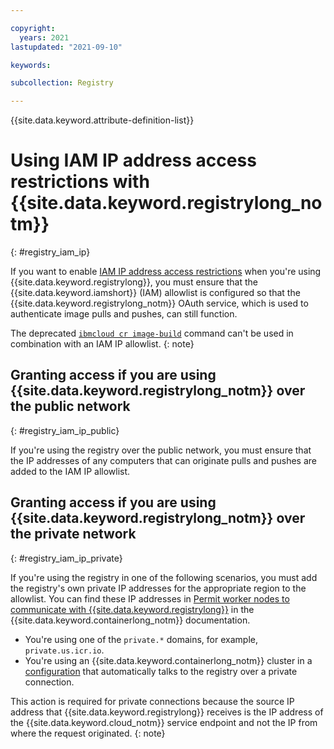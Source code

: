 ```yaml
---

copyright:
  years: 2021
lastupdated: "2021-09-10"

keywords: 

subcollection: Registry

---
```


{{site.data.keyword.attribute-definition-list}}

# Using IAM IP address access restrictions with {{site.data.keyword.registrylong_notm}}
{: #registry_iam_ip}

If you want to enable [IAM IP address access restrictions](/docs/account?topic=account-ips) when you're using {{site.data.keyword.registrylong}}, you must ensure that the {{site.data.keyword.iamshort}} (IAM) allowlist is configured so that the {{site.data.keyword.registrylong_notm}} OAuth service, which is used to authenticate image pulls and pushes, can still function.

The deprecated [`ibmcloud cr image-build`](/docs/Registry?topic=container-registry-cli-plugin-containerregcli#bx_cr_build) command can't be used in combination with an IAM IP allowlist.
{: note}

## Granting access if you are using {{site.data.keyword.registrylong_notm}} over the public network
{: #registry_iam_ip_public}

If you're using the registry over the public network, you must ensure that the IP addresses of any computers that can originate pulls and pushes are added to the IAM IP allowlist.

## Granting access if you are using {{site.data.keyword.registrylong_notm}} over the private network
{: #registry_iam_ip_private}

If you're using the registry in one of the following scenarios, you must add the registry's own private IP addresses for the appropriate region to the allowlist. You can find these IP addresses in [Permit worker nodes to communicate with {{site.data.keyword.registrylong}}](/docs/containers?topic=containers-firewall#firewall_private_container_registry) in the {{site.data.keyword.containerlong_notm}} documentation.

- You're using one of the `private.*` domains, for example, `private.us.icr.io`.
- You're using an {{site.data.keyword.containerlong_notm}} cluster in a [configuration](/docs/containers?topic=containers-registry#cluster_registry_auth_private) that automatically talks to the registry over a private connection.

This action is required for private connections because the source IP address that {{site.data.keyword.registrylong}} receives is the IP address of the {{site.data.keyword.cloud_notm}} service endpoint and not the IP from where the request originated.
{: note}


